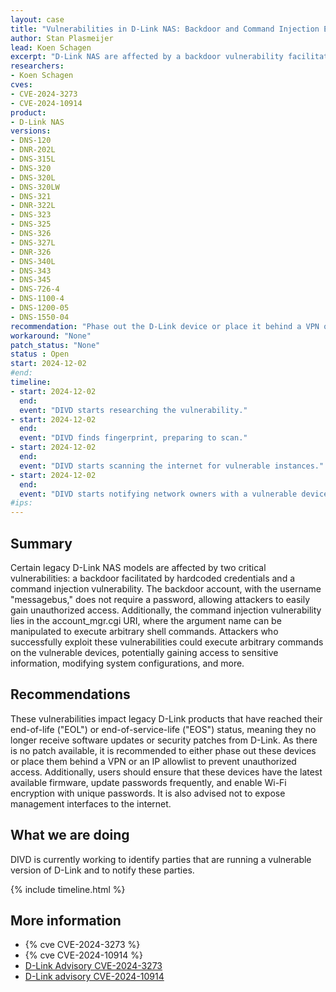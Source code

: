 ```yaml
---
layout: case
title: "Vulnerabilities in D-Link NAS: Backdoor and Command Injection Exploits"
author: Stan Plasmeijer
lead: Koen Schagen
excerpt: "D-Link NAS are affected by a backdoor vulnerability facilitated by hardcoded credentials and a command injection vulnerability."
researchers:
- Koen Schagen
cves:
- CVE-2024-3273
- CVE-2024-10914
product:
- D-Link NAS
versions: 
- DNS-120
- DNR-202L
- DNS-315L
- DNS-320
- DNS-320L
- DNS-320LW
- DNS-321
- DNR-322L
- DNS-323
- DNS-325
- DNS-326
- DNS-327L
- DNR-326
- DNS-340L
- DNS-343
- DNS-345
- DNS-726-4
- DNS-1100-4
- DNS-1200-05
- DNS-1550-04
recommendation: "Phase out the D-Link device or place it behind a VPN or an IP allowlist"
workaround: "None"
patch_status: "None"
status : Open
start: 2024-12-02
#end: 
timeline:
- start: 2024-12-02
  end:
  event: "DIVD starts researching the vulnerability."
- start: 2024-12-02
  end:
  event: "DIVD finds fingerprint, preparing to scan."
- start: 2024-12-02
  end:
  event: "DIVD starts scanning the internet for vulnerable instances."
- start: 2024-12-02
  end:
  event: "DIVD starts notifying network owners with a vulnerable devices in their network."
#ips:
---
```


## Summary

Certain legacy D-Link NAS models are affected by two critical vulnerabilities: a backdoor facilitated by hardcoded credentials and a command injection vulnerability. The backdoor account, with the username "messagebus," does not require a password, allowing attackers to easily gain unauthorized access. Additionally, the command injection vulnerability lies in the account_mgr.cgi URI, where the argument name can be manipulated to execute arbitrary shell commands. Attackers who successfully exploit these vulnerabilities could execute arbitrary commands on the vulnerable devices, potentially gaining access to sensitive information, modifying system configurations, and more.

## Recommendations

These vulnerabilities impact legacy D-Link products that have reached their end-of-life ("EOL") or end-of-service-life ("EOS") status, meaning they no longer receive software updates or security patches from D-Link. As there is no patch available, it is recommended to either phase out these devices or place them behind a VPN or an IP allowlist to prevent unauthorized access. Additionally, users should ensure that these devices have the latest available firmware, update passwords frequently, and enable Wi-Fi encryption with unique passwords. It is also advised not to expose management interfaces to the internet.

## What we are doing

DIVD is currently working to identify parties that are running a vulnerable version of D-Link and to notify these parties. 

{% include timeline.html %}

## More information

* {% cve CVE-2024-3273 %}
* {% cve CVE-2024-10914 %}
* [D-Link Advisory CVE-2024-3273](https://supportannouncement.us.dlink.com/security/publication.aspx?name=sap10383)
* [D-Link advisory CVE-2024-10914](https://supportannouncement.us.dlink.com/security/publication.aspx?name=SAP10413)
